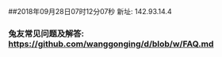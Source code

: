 ##2018年09月28日07时12分07秒 新址: 142.93.14.4
### 兔友常见问题及解答: https://github.com/wanggonging/d/blob/w/FAQ.md
